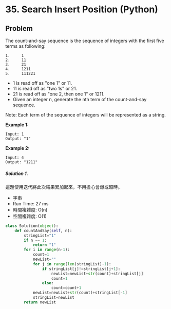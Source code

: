 # 35. Search Insert Position (Python)

## Problem

The count-and-say sequence is the sequence of integers with the first five terms as following:
```
1.     1
2.     11
3.     21
4.     1211
5.     111221
```
- 1 is read off as "one 1" or 11.
- 11 is read off as "two 1s" or 21.
- 21 is read off as "one 2, then one 1" or 1211.
- Given an integer n, generate the nth term of the count-and-say sequence.

Note: Each term of the sequence of integers will be represented as a string.

**Example 1:**

```
Input: 1
Output: "1"
```

**Example 2:**

```
Input: 4
Output: "1211"
```

##### Solution 1.

這題使用迭代將此次結果累加起來，不用擔心會爆或超時。

- 字串
- Run Time: 27 ms
- 時間複雜度: O(n)
- 空間複雜度: O(1)

```py
class Solution(object):
    def countAndSay(self, n):
        stringList="1"
        if n == 1:
            return "1"
        for i in range(n-1):
            count=1
            newList=""
            for j in range(len(stringList)-1):
                if stringList[j]!=stringList[j+1]:
                    newList=newList+str(count)+stringList[j]
                    count=1
                else:
                    count=count+1
            newList=newList+str(count)+stringList[-1]
            stringList=newList
        return newList    
```
